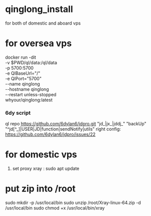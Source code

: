 # qinglong_install
for both of domestic and aboard vps

# for oversea vps
docker run -dit \
  -v $PWD/ql/data:/ql/data \
  -p 5700:5700 \
  -e QlBaseUrl="/" \
  -e QlPort="5700" \
  --name qinglong \
  --hostname qinglong \
  --restart unless-stopped \
  whyour/qinglong:latest
### 6dy script
ql repo https://github.com/6dylan6/jdpro.git "jd_|jx_|jddj_" "backUp" "^jd[^_]|USER|JD|function|sendNotify|utils"
right config:
https://github.com/6dylan6/jdpro/issues/22

# for domestic vps

1. set proxy
   xray :
sudo apt update
# put zip into /root
sudo mkdir -p /usr/local/bin
sudo unzip /root/Xray-linux-64.zip -d /usr/local/bin
sudo chmod +x /usr/local/bin/xray
